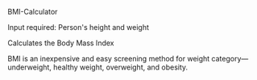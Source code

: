 BMI-Calculator

Input required: Person's height and weight

Calculates the Body Mass Index 

BMI is an inexpensive and easy screening method for weight category—underweight, healthy weight, overweight, and obesity.
